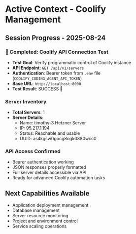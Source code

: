 # Active Context - Coolify Management

## Session Progress - 2025-08-24

###  Completed: Coolify API Connection Test
- **Test Goal**: Verify programmatic control of Coolify instance
- **API Endpoint**: `GET /api/v1/servers`
- **Authentication**: Bearer token from `.env` file (`COOLIFY_CODING_AGENT_API_TOKEN`)
- **Base URL**: `http://localhost:8000`
- **Test Result**: SUCCESS 

### Server Inventory
- **Total Servers**: 1
- **Server Details**:
  - Name: timothy-3 Hetzner Server
  - IP: 95.217.1.194
  - Status: Reachable and usable
  - UUID: as4kgsw0gocg8ogk0880wcc0

### API Access Confirmed
- Bearer authentication working
- JSON responses properly formatted
- Full server details accessible via API
- Ready for advanced Coolify automation tasks

## Next Capabilities Available
- Application deployment management
- Database management
- Server resource monitoring  
- Project and environment control
- Service scaling operations